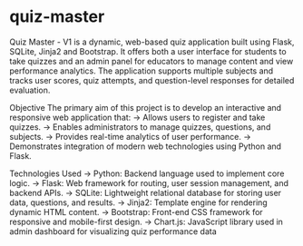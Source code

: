 # quiz-master
Quiz Master - V1 is a dynamic, web-based quiz application built using Flask, SQLite, Jinja2 and Bootstrap. It offers both a user interface for students to take quizzes and an admin panel for educators to manage content and view performance analytics. The application supports multiple subjects and tracks user scores, quiz attempts, and question-level responses for detailed evaluation.

Objective
The primary aim of this project is to develop an interactive and responsive web application that:
-> Allows users to register and take quizzes.
-> Enables administrators to manage quizzes, questions, and subjects.
-> Provides real-time analytics of user performance.
-> Demonstrates integration of modern web technologies using Python and Flask.

Technologies Used
-> Python: Backend language used to implement core logic.
-> Flask: Web framework for routing, user session management, and backend APIs.
-> SQLite: Lightweight relational database for storing user data, questions, and results.
-> Jinja2: Template engine for rendering dynamic HTML content.
-> Bootstrap: Front-end CSS framework for responsive and mobile-first design.
-> Chart.js: JavaScript library used in admin dashboard for visualizing quiz performance data
